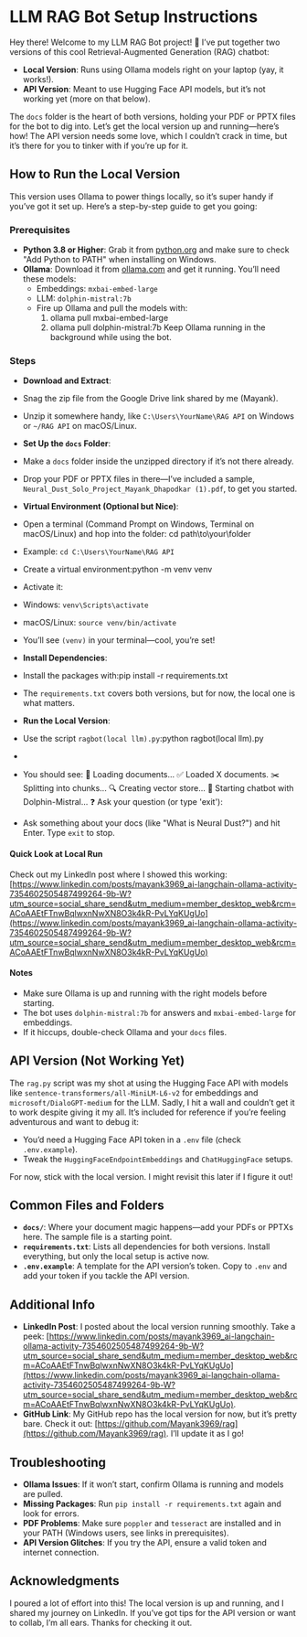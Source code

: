 # LLM RAG Bot Setup Instructions

Hey there! Welcome to my LLM RAG Bot project! 🎉 I’ve put together two versions of this cool Retrieval-Augmented Generation (RAG) chatbot:
- **Local Version**: Runs using Ollama models right on your laptop (yay, it works!).
- **API Version**: Meant to use Hugging Face API models, but it’s not working yet (more on that below).

The `docs` folder is the heart of both versions, holding your PDF or PPTX files for the bot to dig into. Let’s get the local version up and running—here’s how! The API version needs some love, which I couldn’t crack in time, but it’s there for you to tinker with if you’re up for it.

## How to Run the Local Version

This version uses Ollama to power things locally, so it’s super handy if you’ve got it set up. Here’s a step-by-step guide to get you going:

### Prerequisites
- **Python 3.8 or Higher**: Grab it from [python.org](https://www.python.org/downloads/) and make sure to check "Add Python to PATH" when installing on Windows.
- **Ollama**: Download it from [ollama.com](https://ollama.com/download) and get it running. You’ll need these models:
  - Embeddings: `mxbai-embed-large`
  - LLM: `dolphin-mistral:7b`
  - Fire up Ollama and pull the models with:
    1. ollama pull mxbai-embed-large
    2. ollama pull dolphin-mistral:7b
Keep Ollama running in the background while using the bot.

### Steps
- **Download and Extract**:
- Snag the zip file from the Google Drive link shared by me (Mayank).
- Unzip it somewhere handy, like `C:\Users\YourName\RAG API` on Windows or `~/RAG API` on macOS/Linux.

- **Set Up the `docs` Folder**:
- Make a `docs` folder inside the unzipped directory if it’s not there already.
- Drop your PDF or PPTX files in there—I’ve included a sample, `Neural_Dust_Solo_Project_Mayank_Dhapodkar (1).pdf`, to get you started.

- **Virtual Environment (Optional but Nice)**:
- Open a terminal (Command Prompt on Windows, Terminal on macOS/Linux) and hop into the folder: cd path\to\your\folder
- Example: `cd C:\Users\YourName\RAG API`
- Create a virtual environment:python -m venv venv
- Activate it:
- Windows: `venv\Scripts\activate`
- macOS/Linux: `source venv/bin/activate`
- You’ll see `(venv)` in your terminal—cool, you’re set!

- **Install Dependencies**:
- Install the packages with:pip install -r requirements.txt
- The `requirements.txt` covers both versions, but for now, the local one is what matters.

- **Run the Local Version**:
- Use the script `ragbot(local llm).py`:python ragbot(local llm).py
- 
- You should see:
📂 Loading documents...
✅ Loaded X documents.
✂️ Splitting into chunks...
🔍 Creating vector store...
🤖 Starting chatbot with Dolphin-Mistral...
❓ Ask your question (or type 'exit'):
- Ask something about your docs (like "What is Neural Dust?") and hit Enter. Type `exit` to stop.

#### Quick Look at Local Run
Check out my LinkedIn post where I showed this working: [https://www.linkedin.com/posts/mayank3969_ai-langchain-ollama-activity-7354602505487499264-9b-W?utm_source=social_share_send&utm_medium=member_desktop_web&rcm=ACoAAEtFTnwBqlwxnNwXN8O3k4kR-PvLYqKUgUo](https://www.linkedin.com/posts/mayank3969_ai-langchain-ollama-activity-7354602505487499264-9b-W?utm_source=social_share_send&utm_medium=member_desktop_web&rcm=ACoAAEtFTnwBqlwxnNwXN8O3k4kR-PvLYqKUgUo)

#### Notes
- Make sure Ollama is up and running with the right models before starting.
- The bot uses `dolphin-mistral:7b` for answers and `mxbai-embed-large` for embeddings.
- If it hiccups, double-check Ollama and your `docs` files.

## API Version (Not Working Yet)

The `rag.py` script was my shot at using the Hugging Face API with models like `sentence-transformers/all-MiniLM-L6-v2` for embeddings and `microsoft/DialoGPT-medium` for the LLM. Sadly, I hit a wall and couldn’t get it to work despite giving it my all. It’s included for reference if you’re feeling adventurous and want to debug it:
- You’d need a Hugging Face API token in a `.env` file (check `.env.example`).
- Tweak the `HuggingFaceEndpointEmbeddings` and `ChatHuggingFace` setups.

For now, stick with the local version. I might revisit this later if I figure it out!

## Common Files and Folders

- **`docs/`**: Where your document magic happens—add your PDFs or PPTXs here. The sample file is a starting point.
- **`requirements.txt`**: Lists all dependencies for both versions. Install everything, but only the local setup is active now.
- **`.env.example`**: A template for the API version’s token. Copy to `.env` and add your token if you tackle the API version.

## Additional Info

- **LinkedIn Post**: I posted about the local version running smoothly. Take a peek: [https://www.linkedin.com/posts/mayank3969_ai-langchain-ollama-activity-7354602505487499264-9b-W?utm_source=social_share_send&utm_medium=member_desktop_web&rcm=ACoAAEtFTnwBqlwxnNwXN8O3k4kR-PvLYqKUgUo](https://www.linkedin.com/posts/mayank3969_ai-langchain-ollama-activity-7354602505487499264-9b-W?utm_source=social_share_send&utm_medium=member_desktop_web&rcm=ACoAAEtFTnwBqlwxnNwXN8O3k4kR-PvLYqKUgUo).
- **GitHub Link**: My GitHub repo has the local version for now, but it’s pretty bare. Check it out: [https://github.com/Mayank3969/rag](https://github.com/Mayank3969/rag). I’ll update it as I go!

## Troubleshooting

- **Ollama Issues**: If it won’t start, confirm Ollama is running and models are pulled.
- **Missing Packages**: Run `pip install -r requirements.txt` again and look for errors.
- **PDF Problems**: Make sure `poppler` and `tesseract` are installed and in your PATH (Windows users, see links in prerequisites).
- **API Version Glitches**: If you try the API, ensure a valid token and internet connection.

## Acknowledgments

I poured a lot of effort into this! The local version is up and running, and I shared my journey on LinkedIn. If you’ve got tips for the API version or want to collab, I’m all ears. Thanks for checking it out.
